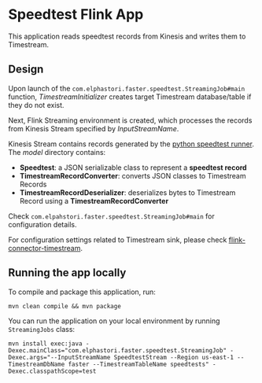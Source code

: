 # Speedtest Flink App

This application reads speedtest records from Kinesis and writes them to Timestream.

## Design

Upon launch of the `com.elphastori.faster.speedtest.StreamingJob#main` function, _TimestreamInitializer_ creates target Timestream database/table if they do not exist.

Next, Flink Streaming environment is created, which processes the records from Kinesis Stream specified by _InputStreamName_.

Kinesis Stream contains records generated by the [python speedtest runner](../runner). The _model_ directory contains:
* **Speedtest**: a JSON serializable class to represent a **speedtest record**
* **TimestreamRecordConverter**: converts JSON classes to Timestream Records
* **TimestreamRecordDeserializer**: deserializes bytes to Timestream Record using a **TimestreamRecordConverter**

Check `com.elpahstori.faster.speedtest.StreamingJob#main` for configuration details.

For configuration settings related to Timestream sink, please check [flink-connector-timestream](https://github.com/awslabs/amazon-timestream-tools/tree/mainline/integrations/flink_connector/flink-connector-timestream).

## Running the app locally

To compile and package this application, run:
```
mvn clean compile && mvn package
```

You can run the application on your local environment by running `StreamingJobs` class:
```
mvn install exec:java -Dexec.mainClass="com.elphastori.faster.speedtest.StreamingJob" -Dexec.args="--InputStreamName SpeedtestStream --Region us-east-1 --TimestreamDbName faster --TimestreamTableName speedtests" -Dexec.classpathScope=test
```
